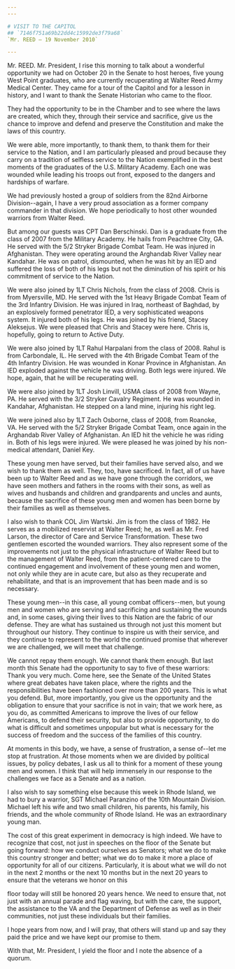 ```yaml
---
---

# VISIT TO THE CAPITOL
## `7146f751a69b22dd4c15992de3f79a68`
`Mr. REED — 19 November 2010`

---
```



Mr. REED. Mr. President, I rise this morning to talk about a 
wonderful opportunity we had on October 20 in the Senate to host 
heroes, five young West Point graduates, who are currently recuperating 
at Walter Reed Army Medical Center. They came for a tour of the Capitol 
and for a lesson in history, and I want to thank the Senate Historian 
who came to the floor.

They had the opportunity to be in the Chamber and to see where the 
laws are created, which they, through their service and sacrifice, give 
us the chance to improve and defend and preserve the Constitution and 
make the laws of this country.

We were able, more importantly, to thank them, to thank them for 
their service to the Nation, and I am particularly pleased and proud 
because they carry on a tradition of selfless service to the Nation 
exemplified in the best moments of the graduates of the U.S. Military 
Academy. Each one was wounded while leading his troops out front, 
exposed to the dangers and hardships of warfare.

We had previously hosted a group of soldiers from the 82nd Airborne 
Division--again, I have a very proud association as a former company 
commander in that division. We hope periodically to host other wounded 
warriors from Walter Reed.

But among our guests was CPT Dan Berschinski. Dan is a graduate from 
the class of 2007 from the Military Academy. He hails from Peachtree 
City, GA. He served with the 5/2 Stryker Brigade Combat Team. He was 
injured in Afghanistan. They were operating around the Arghandab River 
Valley near Kandahar. He was on patrol, dismounted, when he was hit by 
an IED and suffered the loss of both of his legs but not the diminution 
of his spirit or his commitment of service to the Nation.

We were also joined by 1LT Chris Nichols, from the class of 2008. 
Chris is from Myersville, MD. He served with the 1st Heavy Brigade 
Combat Team of the 3rd Infantry Division. He was injured in Iraq, 
northeast of Baghdad, by an explosively formed penetrator IED, a very 
sophisticated weapons system. It injured both of his legs. He was 
joined by his friend, Stacey Aleksejus. We were pleased that Chris and 
Stacey were here. Chris is, hopefully, going to return to Active Duty.

We were also joined by 1LT Rahul Harpalani from the class of 2008. 
Rahul is from Carbondale, IL. He served with the 4th Brigade Combat 
Team of the 4th Infantry Division. He was wounded in Konar Province in 
Afghanistan. An IED exploded against the vehicle he was driving. Both 
legs were injured. We hope, again, that he will be recuperating well.


We were also joined by 1LT Josh Linvill, USMA class of 2008 from 
Wayne, PA. He served with the 3/2 Stryker Cavalry Regiment. He was 
wounded in Kandahar, Afghanistan. He stepped on a land mine, injuring 
his right leg.

We were joined also by 1LT Zach Osborne, class of 2008, from Roanoke, 
VA. He served with the 5/2 Stryker Brigade Combat Team, once again in 
the Arghandab River Valley of Afghanistan. An IED hit the vehicle he 
was riding in. Both of his legs were injured. We were pleased he was 
joined by his non-medical attendant, Daniel Key.

These young men have served, but their families have served also, and 
we wish to thank them as well. They, too, have sacrificed. In fact, all 
of us have been up to Walter Reed and as we have gone through the 
corridors, we have seen mothers and fathers in the rooms with their 
sons, as well as wives and husbands and children and grandparents and 
uncles and aunts, because the sacrifice of these young men and women 
has been borne by their families as well as themselves.

I also wish to thank COL Jim Wartski. Jim is from the class of 1982. 
He serves as a mobilized reservist at Walter Reed; he, as well as Mr. 
Fred Larson, the director of Care and Service Transformation. These two 
gentlemen escorted the wounded warriors. They also represent some of 
the improvements not just to the physical infrastructure of Walter Reed 
but to the management of Walter Reed, from the patient-centered care to 
the continued engagement and involvement of these young men and women, 
not only while they are in acute care, but also as they recuperate and 
rehabilitate, and that is an improvement that has been made and is so 
necessary.

These young men--in this case, all young combat officers--men, but 
young men and women who are serving and sacrificing and sustaining the 
wounds and, in some cases, giving their lives to this Nation are the 
fabric of our defense. They are what has sustained us through not just 
this moment but throughout our history. They continue to inspire us 
with their service, and they continue to represent to the world the 
continued promise that wherever we are challenged, we will meet that 
challenge.

We cannot repay them enough. We cannot thank them enough. But last 
month this Senate had the opportunity to say to five of these warriors: 
Thank you very much. Come here, see the Senate of the United States 
where great debates have taken place, where the rights and the 
responsibilities have been fashioned over more than 200 years. This is 
what you defend. But, more importantly, you give us the opportunity and 
the obligation to ensure that your sacrifice is not in vain; that we 
work here, as you do, as committed Americans to improve the lives of 
our fellow Americans, to defend their security, but also to provide 
opportunity, to do what is difficult and sometimes unpopular but what 
is necessary for the success of freedom and the success of the families 
of this country.

At moments in this body, we have, a sense of frustration, a sense 
of--let me stop at frustration. At those moments when we are divided by 
political issues, by policy debates, I ask us all to think for a moment 
of these young men and women. I think that will help immensely in our 
response to the challenges we face as a Senate and as a nation.

I also wish to say something else because this week in Rhode Island, 
we had to bury a warrior, SGT Michael Paranzino of the 10th Mountain 
Division. Michael left his wife and two small children, his parents, 
his family, his friends, and the whole community of Rhode Island. He 
was an extraordinary young man.

The cost of this great experiment in democracy is high indeed. We 
have to recognize that cost, not just in speeches on the floor of the 
Senate but going forward: how we conduct ourselves as Senators; what we 
do to make this country stronger and better; what we do to make it more 
a place of opportunity for all of our citizens. Particularly, it is 
about what we will do not in the next 2 months or the next 10 months 
but in the next 20 years to ensure that the veterans we honor on this


floor today will still be honored 20 years hence. We need to ensure 
that, not just with an annual parade and flag waving, but with the 
care, the support, the assistance to the VA and the Department of 
Defense as well as in their communities, not just these individuals but 
their families.

I hope years from now, and I will pray, that others will stand up and 
say they paid the price and we have kept our promise to them.

With that, Mr. President, I yield the floor and I note the absence of 
a quorum.